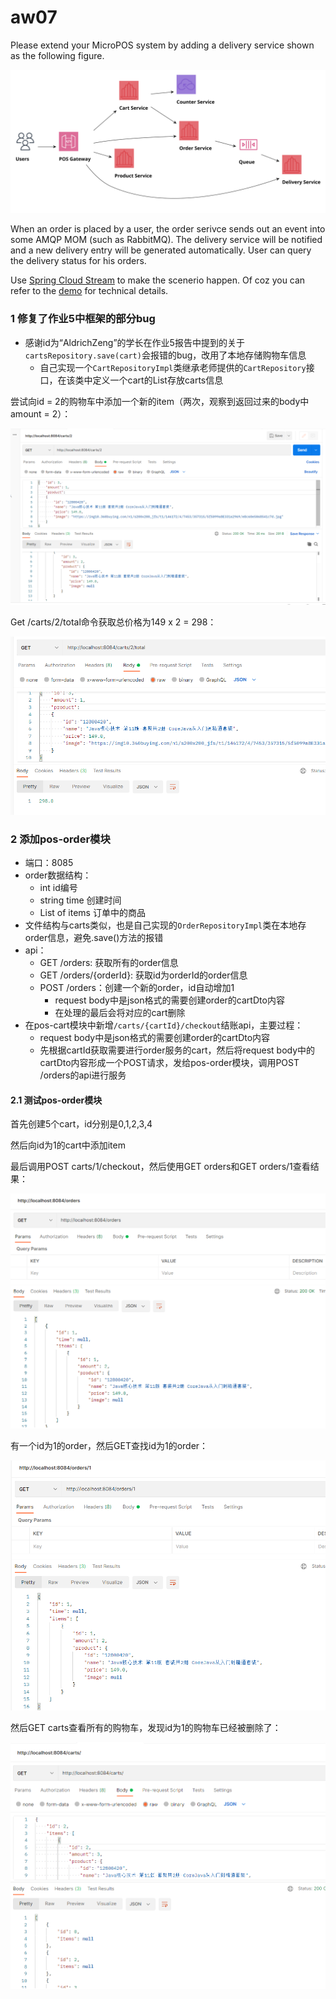 # aw07

Please extend your MicroPOS system by adding a delivery service shown as the following figure.

![](10-pos.svg)

When an order is placed by a user, the order serivce sends out an event into some AMQP MOM (such as RabbitMQ). The delivery service will be notified and a new delivery entry will be generated automatically. User can query the delivery status for his orders.

Use [Spring Cloud Stream](https://spring.io/projects/spring-cloud-stream) to make the scenerio happen. Of coz you can refer to the [demo](https://github.com/sa-spring/stream-loan) for technical details.



### 1 修复了作业5中框架的部分bug

- 感谢id为“AldrichZeng”的学长在作业5报告中提到的关于`cartsRepository.save(cart)`会报错的bug，改用了本地存储购物车信息
  - 自己实现一个`CartRepositoryImpl`类继承老师提供的`CartRepository`接口，在该类中定义一个cart的List存放carts信息

尝试向id = 2的购物车中添加一个新的item（两次，观察到返回过来的body中amount = 2）：

![1](ref/1.png)

Get /carts/2/total命令获取总价格为149 x 2 = 298：

![2](ref/2.png)



### 2 添加pos-order模块

- 端口：8085
- order数据结构：
  - int id编号
  - string time 创建时间
  - List of items 订单中的商品
- 文件结构与carts类似，也是自己实现的`OrderRepositoryImpl`类在本地存order信息，避免.save()方法的报错
- api：
  - GET /orders: 获取所有的order信息
  - GET /orders/{orderId}: 获取id为orderId的order信息
  - POST /orders：创建一个新的order，id自动增加1
    - request body中是json格式的需要创建order的cartDto内容
    - 在处理的最后会将对应的cart删除
- 在pos-cart模块中新增`/carts/{cartId}/checkout`结账api，主要过程：
  - request body中是json格式的需要创建order的cartDto内容
  - 先根据cartId获取需要进行order服务的cart，然后将request body中的cartDto内容形成一个POST请求，发给pos-order模块，调用POST /orders的api进行服务

#### 2.1 测试pos-order模块

首先创建5个cart，id分别是0,1,2,3,4

然后向id为1的cart中添加item

最后调用POST carts/1/checkout，然后使用GET orders和GET orders/1查看结果：

![3](ref/3.png)

有一个id为1的order，然后GET查找id为1的order：

![4](ref/4.png)

然后GET carts查看所有的购物车，发现id为1的购物车已经被删除了：

![5](ref/5.png)